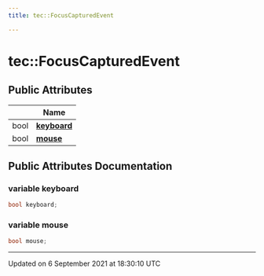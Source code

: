 ```yaml
---
title: tec::FocusCapturedEvent

---
```


# tec::FocusCapturedEvent





## Public Attributes

|                | Name           |
| -------------- | -------------- |
| bool | **[keyboard](/engine/Classes/structtec_1_1_focus_captured_event/#variable-keyboard)**  |
| bool | **[mouse](/engine/Classes/structtec_1_1_focus_captured_event/#variable-mouse)**  |

## Public Attributes Documentation

### variable keyboard

```cpp
bool keyboard;
```


### variable mouse

```cpp
bool mouse;
```


-------------------------------

Updated on  6 September 2021 at 18:30:10 UTC